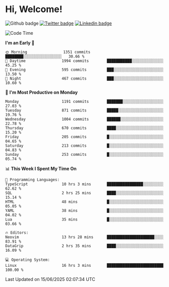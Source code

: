   # Hi, Welcome!
  ![Github badge](https://img.shields.io/github/followers/kraken-afk.svg?style=social&label=Follow&maxAge=2592000)
  [![Twitter badge](https://img.shields.io/badge/-Twitter-00acee?style=flat-square&logo=Twitter&logoColor=white)](https://twitter.com/trshppl)
  [![Linkedin badge](https://img.shields.io/badge/LinkedIn-0077B5?style=flat-square&logo=linkedin&logoColor=white)](https://www.linkedin.com/in/noveanrer)
<!--START_SECTION:waka-->
![Code Time](http://img.shields.io/badge/Code%20Time-1%2C013%20hrs%2020%20mins-blue)

**I'm an Early 🐤** 

```text
🌞 Morning                1351 commits        ████████░░░░░░░░░░░░░░░░░   30.66 % 
🌆 Daytime                1994 commits        ███████████░░░░░░░░░░░░░░   45.25 % 
🌃 Evening                595 commits         ███░░░░░░░░░░░░░░░░░░░░░░   13.50 % 
🌙 Night                  467 commits         ███░░░░░░░░░░░░░░░░░░░░░░   10.60 % 
```
📅 **I'm Most Productive on Monday** 

```text
Monday                   1191 commits        ███████░░░░░░░░░░░░░░░░░░   27.03 % 
Tuesday                  871 commits         █████░░░░░░░░░░░░░░░░░░░░   19.76 % 
Wednesday                1004 commits        ██████░░░░░░░░░░░░░░░░░░░   22.78 % 
Thursday                 670 commits         ████░░░░░░░░░░░░░░░░░░░░░   15.20 % 
Friday                   205 commits         █░░░░░░░░░░░░░░░░░░░░░░░░   04.65 % 
Saturday                 213 commits         █░░░░░░░░░░░░░░░░░░░░░░░░   04.83 % 
Sunday                   253 commits         █░░░░░░░░░░░░░░░░░░░░░░░░   05.74 % 
```


📊 **This Week I Spent My Time On** 

```text
💬 Programming Languages: 
TypeScript               10 hrs 3 mins       ████████████████░░░░░░░░░   62.62 % 
SQL                      2 hrs 25 mins       ████░░░░░░░░░░░░░░░░░░░░░   15.14 % 
HTML                     48 mins             █░░░░░░░░░░░░░░░░░░░░░░░░   05.05 % 
YAML                     38 mins             █░░░░░░░░░░░░░░░░░░░░░░░░   04.02 % 
Lua                      35 mins             █░░░░░░░░░░░░░░░░░░░░░░░░   03.66 % 

🔥 Editors: 
Neovim                   13 hrs 28 mins      █████████████████████░░░░   83.91 % 
DataGrip                 2 hrs 35 mins       ████░░░░░░░░░░░░░░░░░░░░░   16.09 % 

💻 Operating System: 
Linux                    16 hrs 3 mins       █████████████████████████   100.00 % 
```


 Last Updated on 15/06/2025 02:07:34 UTC
<!--END_SECTION:waka-->
